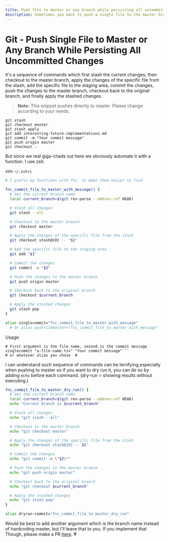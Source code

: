 ```yaml
---
title: Push file to master or any branch while persisting all uncommitted changes
description: Sometimes you want to push a single file to the master branch or any branch while persisting all uncommitted changes. Not that hard, but can lead to fuck ups, so automate it baby.
---
```


# Git - Push Single File to Master or Any Branch While Persisting All Uncommitted Changes

It's a sequence of commands which first stash the current changes, then checkout to the master branch, apply the changes of the specific file from the stash, add the specific file to the staging area, commit the changes, push the changes to the master branch, checkout back to the original branch, and finally apply the stashed changes.


> **Note:** This snippet pushes directly to master. Please change according to your needs.


```shell filename='in yo terminal' copy
git stash
git checkout master
git stash apply
git add interesting-future-implementations.md
git commit -m "Your commit message"
git push origin master
git checkout -
```

But since we real giga-chads out here we obviously automate it with a function. I use zsh.

vim `~/.zshrc`

```zsh filename='~/.zshrc' copy
# I prefix my functions with fnc_ to make them easier to find

fnc_commit_file_to_master_with_message() {
  # Get the current branch name
  local current_branch=$(git rev-parse --abbrev-ref HEAD)

  # Stash all changes
  git stash --all

  # Checkout to the master branch
  git checkout master

  # Apply the changes of the specific file from the stash
  git checkout stash@{0} -- "$1"

  # Add the specific file to the staging area
  git add "$1"

  # Commit the changes
  git commit -m "$2"

  # Push the changes to the master branch
  git push origin master

  # Checkout back to the original branch
  git checkout $current_branch

  # Apply the stashed changes
  git stash pop
}

alias singlecommit="fnc_commit_file_to_master_with_message"
  # Or alias pushfilemaster="fnc_commit_file_to_master_with_message"
```

Usage:

```shell filename='in yo terminal' copy
# First argument is the file name, second is the commit message
singlecommit "a-file-name.tsx" "Your commit message"```
# or whatever alias you chose  #
```

I can understand such sequence of commands can be terrifying,especially when pushing to master so if you want to dry run it, you can do so by adding `echo` before each command. (dry-run = showing results without executing.)

```zsh filename='~/.zshrc' copy
fnc_commit_file_to_master_dry_run() {
  # Get the current branch name
  local current_branch=$(git rev-parse --abbrev-ref HEAD)
  echo "Current branch is $current_branch"

  # Stash all changes
  echo "git stash --all"

  # Checkout to the master branch
  echo "git checkout master"

  # Apply the changes of the specific file from the stash
  echo "git checkout stash@{0} -- $1"

  # Commit the changes
  echo "git commit -m \"$2\""

  # Push the changes to the master branch
  echo "git push origin master"

  # Checkout back to the original branch
  echo "git checkout $current_branch"

  # Apply the stashed changes
  echo "git stash pop"
}

alias dryrun-commit="fnc_commit_file_to_master_dry_run"
```

Would be best to add another argument which is the branch name instead of hardcoding master, but I'll leave that to you. If you implement that Though, please make a PR [here](https://github.com/remcostoeten/snippets.remcostoeten). :heartpulse:
